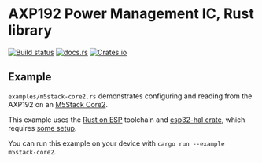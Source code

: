 # AXP192 Power Management IC, Rust library

[![Build status](https://img.shields.io/github/actions/workflow/status/rcloran/axp192-rs/rust_ci.yml?logo=github)](https://github.com/rcloran/axp192-rs/actions)
[![docs.rs](https://img.shields.io/docsrs/axp192?logo=rust)](https://docs.rs/axp192)
[![Crates.io](https://img.shields.io/crates/v/axp192?logo=rust)](https://crates.io/crates/axp192)


## Example

`examples/m5stack-core2.rs` demonstrates configuring and reading from the
AXP192 on an [M5Stack Core2](https://docs.m5stack.com/en/core/core2).

This example uses the [Rust on ESP](https://esp-rs.github.io/book/) toolchain
and [esp32-hal crate](https://crates.io/crates/esp32-hal), which requires [some
setup](https://esp-rs.github.io/book/installation/).

You can run this example on your device with `cargo run --example m5stack-core2`.
